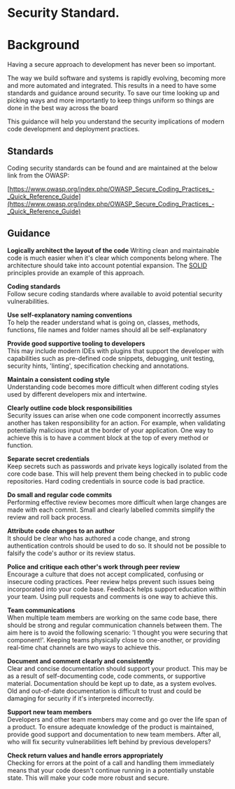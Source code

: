 
# Security Standard.

# Background

Having a secure approach to development has never been so important.

The way we build software and systems is rapidly evolving, becoming more and more automated and integrated. This results in a need to have some standards and guidance around security. To save our time looking up and picking ways and more importantly to keep things uniform so things are done in the best way across the board

This guidance will help you understand the security implications of modern code development and deployment practices.


## Standards

Coding security standards can be found and are maintained at the below link from the OWASP:


[https://www.owasp.org/index.php/OWASP_Secure_Coding_Practices_-_Quick_Reference_Guide](https://www.owasp.org/index.php/OWASP_Secure_Coding_Practices_-_Quick_Reference_Guide)



## Guidance

**Logically architect the layout of the code**
Writing clean and maintainable code is much easier when it's clear which components belong where. The architecture should take into account potential expansion. The [SOLID](https://en.wikipedia.org/wiki/SOLID_(object-oriented_design)) principles provide an example of this approach.

**Coding standards**  
Follow secure coding standards where available to avoid potential security vulnerabilities.

**Use self-explanatory naming conventions**  
To help the reader understand what is going on, classes, methods, functions, file names and folder names should all be self-explanatory

**Provide good supportive tooling to developers**  
This may include modern IDEs with plugins that support the developer with capabilities such as pre-defined code snippets, debugging, unit testing, security hints, 'linting', specification checking and annotations.

**Maintain a consistent coding style**  
Understanding code becomes more difficult when different coding styles used by different developers mix and intertwine.

**Clearly outline code block responsibilities**  
Security issues can arise when one code component incorrectly assumes another has taken responsibility for an action. For example, when validating potentially malicious input at the border of your application. One way to achieve this is to have a comment block at the top of every method or function.

**Separate secret credentials**  
Keep secrets such as passwords and private keys logically isolated from the core code base. This will help prevent them being checked in to public code repositories. Hard coding credentials in source code is bad practice.

**Do small and regular code commits**  
Performing effective review becomes more difficult when large changes are made with each commit. Small and clearly labelled commits simplify the review and roll back process.

**Attribute code changes to an author**  
It should be clear who has authored a code change, and strong authentication controls should be used to do so. It should not be possible to falsify the code's author or its review status.

**Police and critique each other's work through peer review**  
Encourage a culture that does not accept complicated, confusing or insecure coding practices. Peer review helps prevent such issues being incorporated into your code base. Feedback helps support education within your team. Using pull requests and comments is one way to achieve this.

**Team communications**  
When multiple team members are working on the same code base, there should be strong and regular communication channels between them. The aim here is to avoid the following scenario: 'I thought you were securing that component!'. Keeping teams physically close to one-another, or providing real-time chat channels are two ways to achieve this.

**Document and comment clearly and consistently**  
Clear and concise documentation should support your product. This may be as a result of self-documenting code, code comments, or supportive material. Documentation should be kept up to date, as a system evolves. Old and out-of-date documentation is difficult to trust and could be damaging for security if it's interpreted incorrectly.

**Support new team members**  
Developers and other team members may come and go over the life span of a product. To ensure adequate knowledge of the product is maintained, provide good support and documentation to new team members. After all, who will fix security vulnerabilities left behind by previous developers?

**Check return values and handle errors appropriately**  
Checking for errors at the point of a call and handling them immediately means that your code doesn't continue running in a potentially unstable state. This will make your code more robust and secure.
